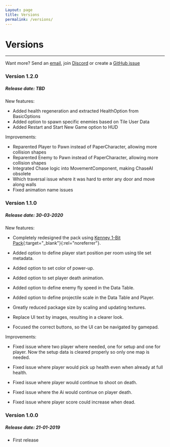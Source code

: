 ```yaml
---
Layout: page
title: Versions
permalink: /versions/
---
```


# Versions

***

Want more? Send an [email][mail], join [Discord][discord] or create a [GitHub issue][github-issue]

### Version 1.2.0

##### Release date: TBD

New features:

* Added health regeneration and extracted HealthOption from BasicOptions
* Added option to spawn specific enemies based on Tile User Data
* Added Restart and Start New Game option to HUD

Improvements:

* Reparented Player to Pawn instead of PaperCharacter, allowing more collision shapes
* Reparented Enemy to Pawn instead of PaperCharacter, allowing more collision shapes
* Integrated Chase logic into MovementComponent, making ChaseAI obsolete
* Which traversal issue where it was hard to enter any door and move along walls
* Fixed animation name issues

### Version 1.1.0

##### Release date: 30-03-2020

New features:

* Completely redesigned the pack using [Kenney 1-Bit Pack][1-bit]{:target="_blank"}{:rel="noreferrer"}.

* Added option to define player start position per room using tile set metadata.
* Added option to set color of power-up.
* Added option to set player death animation.
* Added option to define enemy fly speed in the Data Table.
* Added option to define projectile scale in the Data Table and Player.

* Greatly reduced package size by scaling and updating textures.
* Replace UI text by images, resulting in a clearer look.
* Focused the correct buttons, so the UI can be navigated by gamepad.

Improvements:

* Fixed issue where two player where needed, one for setup and one for player. Now the setup data is cleared properly so only one map is needed.

* Fixed issue where player would pick up health even when already at full health.
* Fixed issue where player would continue to shoot on death.
* Fixed issue where the Ai would continue on player death.
* Fixed issue where player score could increase when dead.

### Version 1.0.0

##### Release date: 21-01-2019

* First release


[mail]: mailto:gracesgamesbv@gmail.com
[discord]: https://discord.gg/DBwFAES
[github-issue]: https://github.com/GracesGames/Roguelike2DKit/issues
[1-bit]: https://kenney.nl/assets/bit-pack